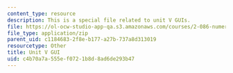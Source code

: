 ```yaml
---
content_type: resource
description: This is a special file related to unit V GUIs.
file: https://ol-ocw-studio-app-qa.s3.amazonaws.com/courses/2-086-numerical-computation-for-mechanical-engineers-fall-2014/c4b70a7a555ef0721b8d8ad6de293b47_unit5guis.zip
file_type: application/zip
parent_uid: c1184683-2f8e-b177-a27b-737a8d313019
resourcetype: Other
title: Unit V GUI
uid: c4b70a7a-555e-f072-1b8d-8ad6de293b47
---
```


